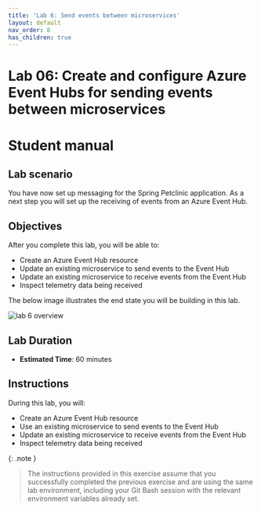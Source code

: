 ```yaml
---
title: 'Lab 6: Send events between microservices'
layout: default
nav_order: 8
has_children: true
---
```


# Lab 06: Create and configure Azure Event Hubs for sending events between microservices

# Student manual

## Lab scenario

You have now set up messaging for the Spring Petclinic application. As a next step you will set up the receiving of events from an Azure Event Hub.

## Objectives

After you complete this lab, you will be able to:

- Create an Azure Event Hub resource
- Update an existing microservice to send events to the Event Hub
- Update an existing microservice to receive events from the Event Hub
- Inspect telemetry data being received

The below image illustrates the end state you will be building in this lab.

![lab 6 overview](../../images/lab6.png)

## Lab Duration

- **Estimated Time**: 60 minutes

## Instructions

During this lab, you will:

- Create an Azure Event Hub resource
- Use an existing microservice to send events to the Event Hub
- Update an existing microservice to receive events from the Event Hub
- Inspect telemetry data being received

{: .note }
> The instructions provided in this exercise assume that you successfully completed the previous exercise and are using the same lab environment, including your Git Bash session with the relevant environment variables already set.

